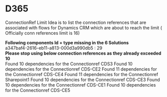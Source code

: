 # D365
ConnectionRef Limit
Idea is to list the connection references that are associated with flows for Dynamics CRM which are about to reach the limit ( Officially conn references limit is 16)

<b> Following components Id + type missing in the 6 Solutions </b> <br/>
a347baf4-2616-eb11-a813-000d3a990db5 : 29 <br/>
<b>Please stop using below connection references as they already exceeded 10 </b> <br/>
Found 10 dependencies for the Connectionref  CDS3 
Found 10 dependencies for the Connectionref  CDS-CE2 
Found 11 dependencies for the Connectionref  CDS-CE4 
Found 11 dependencies for the Connectionref  Sharepoint1 
Found 10 dependencies for the Connectionref  CDS-CE3 
Found 10 dependencies for the Connectionref  CDS-CE1 
Found 10 dependencies for the Connectionref  CDS-CE5 

